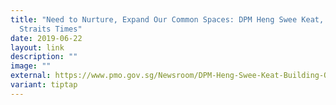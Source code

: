 ```yaml
---
title: "Need to Nurture, Expand Our Common Spaces: DPM Heng Swee Keat, The
  Straits Times"
date: 2019-06-22
layout: link
description: ""
image: ""
external: https://www.pmo.gov.sg/Newsroom/DPM-Heng-Swee-Keat-Building-Our-Future-Singapore-Together-Dialogue
variant: tiptap
---
```

